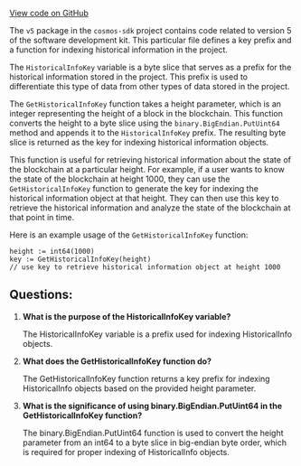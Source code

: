 [View code on GitHub](https://github.com/cosmos/cosmos-sdk.git/x/staking/migrations/v5/keys.go)

The `v5` package in the `cosmos-sdk` project contains code related to version 5 of the software development kit. This particular file defines a key prefix and a function for indexing historical information in the project.

The `HistoricalInfoKey` variable is a byte slice that serves as a prefix for the historical information stored in the project. This prefix is used to differentiate this type of data from other types of data stored in the project.

The `GetHistoricalInfoKey` function takes a height parameter, which is an integer representing the height of a block in the blockchain. This function converts the height to a byte slice using the `binary.BigEndian.PutUint64` method and appends it to the `HistoricalInfoKey` prefix. The resulting byte slice is returned as the key for indexing historical information objects.

This function is useful for retrieving historical information about the state of the blockchain at a particular height. For example, if a user wants to know the state of the blockchain at height 1000, they can use the `GetHistoricalInfoKey` function to generate the key for indexing the historical information object at that height. They can then use this key to retrieve the historical information and analyze the state of the blockchain at that point in time.

Here is an example usage of the `GetHistoricalInfoKey` function:

```
height := int64(1000)
key := GetHistoricalInfoKey(height)
// use key to retrieve historical information object at height 1000
```
## Questions: 
 1. **What is the purpose of the HistoricalInfoKey variable?**
    
    The HistoricalInfoKey variable is a prefix used for indexing HistoricalInfo objects.

2. **What does the GetHistoricalInfoKey function do?**
    
    The GetHistoricalInfoKey function returns a key prefix for indexing HistoricalInfo objects based on the provided height parameter.

3. **What is the significance of using binary.BigEndian.PutUint64 in the GetHistoricalInfoKey function?**
    
    The binary.BigEndian.PutUint64 function is used to convert the height parameter from an int64 to a byte slice in big-endian byte order, which is required for proper indexing of HistoricalInfo objects.